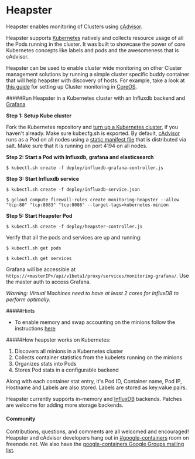 Heapster
===========

Heapster enables monitoring of Clusters using [cAdvisor](https://github.com/google/cadvisor).

Heapster supports [Kubernetes](https://github.com/GoogleCloudPlatform/kubernetes) natively and collects resource usage of all the Pods running in the cluster. It was built to showcase the power of core Kubernetes concepts like labels and pods and the awesomeness that is cAdvisor. 

Heapster can be used to enable cluster wide monitoring on other Cluster management solutions by running a simple cluster specific buddy container that will help heapster with discovery of hosts. For example, take a look at [this guide](clusters/coreos/README.md) for setting up Cluster monitoring in [CoreOS](https://coreos.com).

#####Run Heapster in a Kubernetes cluster with an Influxdb backend and [Grafana](http://grafana.org/docs/features/influxdb)

**Step 1: Setup Kube cluster**

Fork the Kubernetes repository and [turn up a Kubernetes cluster](https://github.com/GoogleCloudPlatform/kubernetes-new#contents), if you haven't already. Make sure kubecfg.sh is exported. By default, [cAdvisor](https://github.com/google/cadvisor) runs as a Pod on all nodes using a [static manifest file](https://github.com/GoogleCloudPlatform/kubernetes/blob/master/cluster/saltbase/salt/cadvisor/cadvisor.manifest#L1) that is distributed via salt. Make sure that it is running on port 4194 on all nodes.

**Step 2: Start a Pod with Influxdb, grafana and elasticsearch**

```shell
$ kubectl.sh create -f deploy/influxdb-grafana-controller.js
```

**Step 3: Start Influxdb service**

```shell
$ kubectl.sh create -f deploy/influxdb-service.json
```

```shell
$ gcloud compute firewall-rules create monitoring-heapster --allow "tcp:80" "tcp:8083" "tcp:8086" --target-tags=kubernetes-minion
```

**Step 5: Start Heapster Pod**

```shell
$ kubectl.sh create -f deploy/heapster-controller.js
```

Verify that all the pods and services are up and running:

```shell
$ kubectl.sh get pods
```
```shell
$ kubectl.sh get services
```

Grafana will be accessible at `https://<masterIP>/api/v1beta1/proxy/services/monitoring-grafana/`. Use the master auth to access Grafana.


_Warning: Virtual Machines need to have at least 2 cores for InfluxDB to perform optimally._

#####Hints
* To enable memory and swap accounting on the minions follow the instructions [here](https://docs.docker.com/installation/ubuntulinux/#memory-and-swap-accounting)

#####How heapster works on Kubernetes:
1. Discovers all minions in a Kubernetes cluster
2. Collects container statistics from the kubelets running on the minions
2. Organizes stats into Pods
3. Stores Pod stats in a configurable backend

Along with each container stat entry, it's Pod ID, Container name, Pod IP, Hostname and Labels are also stored. Labels are stored as key:value pairs.

Heapster currently supports in-memory and [InfluxDB](http://influxdb.com) backends. Patches are welcome for adding more storage backends.

#### Community

Contributions, questions, and comments are all welcomed and encouraged! Heapster and cAdvisor developers hang out in [#google-containers](http://webchat.freenode.net/?channels=google-containers) room on freenode.net.  We also have the [google-containers Google Groups mailing list](https://groups.google.com/forum/#!forum/google-containers).
